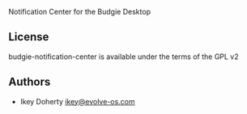 Notification Center for the Budgie Desktop

License
---

budgie-notification-center is available under the terms of the GPL v2

Authors
---

 * Ikey Doherty <ikey@evolve-os.com>
 
